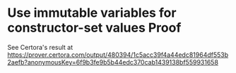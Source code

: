 #  Use immutable variables for constructor-set values Proof

See Certora's result at https://prover.certora.com/output/480394/1c5acc39f4a44edc81964df553b2aefb?anonymousKey=6f9b3fe9b5b44edc370cab1439138bf559931658